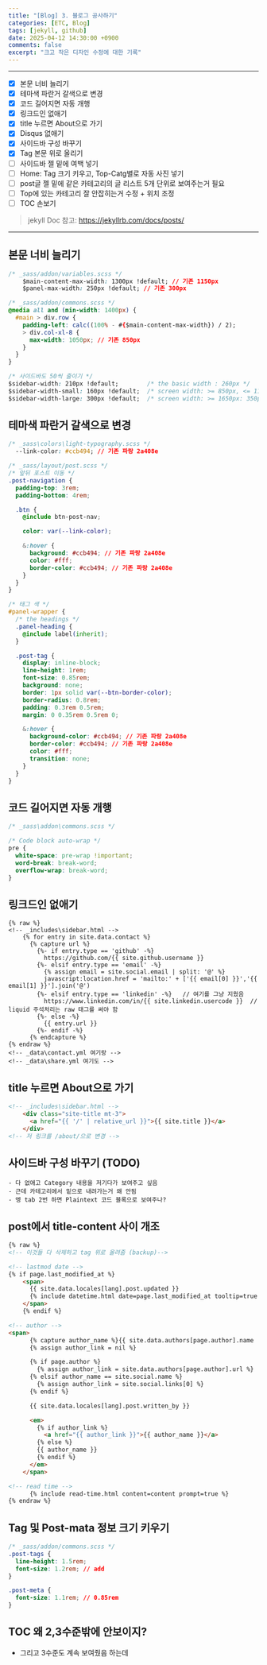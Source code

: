 ```yaml
---
title: "[Blog] 3. 블로그 공사하기"
categories: [ETC, Blog]
tags: [jekyll, github]
date: 2025-04-12 14:30:00 +0900
comments: false
excerpt: "크고 작은 디자인 수정에 대한 기록"
---
```


---

- [x] 본문 너비 늘리기
- [x] 테마색 파란거 갈색으로 변경
- [x] 코드 길어지면 자동 개행
- [x] 링크드인 없애기
- [x] title 누르면 About으로 가기
- [x] Disqus 없애기
- [x] 사이드바 구성 바꾸기
- [x] Tag 본문 위로 올리기
- [ ] 사이드바 젤 밑에 여백 넣기
- [ ] Home: Tag 크기 키우고, Top-Catg별로 자동 사진 넣기
- [ ] post글 젤 밑에 같은 카테고리의 글 리스트 5개 단위로 보여주는거 필요
- [ ] Top에 있는 카테고리 잘 안잡히는거 수정 + 위치 조정
- [ ] TOC 손보기

> jekyll Doc 참고: <https://jekyllrb.com/docs/posts/>

---

## 본문 너비 늘리기
```css
/* _sass/addon/variables.scss */
	$main-content-max-width: 1300px !default; // 기존 1150px
	$panel-max-width: 250px !default; // 기존 300px

/* _sass/addon/commons.scss */
@media all and (min-width: 1400px) {
  #main > div.row {
    padding-left: calc((100% - #{$main-content-max-width}) / 2);
    > div.col-xl-8 {
      max-width: 1050px; // 기존 850px
    }
  }
}

/* 사이드바도 50씩 줄이기 */
$sidebar-width: 210px !default;        /* the basic width : 260px */ 
$sidebar-width-small: 160px !default;  /* screen width: >= 850px, <= 1199px (iPad landscape): 210px */
$sidebar-width-large: 300px !default;  /* screen width: >= 1650px: 350px */

```

## 테마색 파란거 갈색으로 변경
```css
/* _sass\colors\light-typography.scss */
  --link-color: #ccb494; // 기존 파랑 2a408e

/* _sass/layout/post.scss */
/* 앞뒤 포스트 이동 */
.post-navigation {
  padding-top: 3rem;
  padding-bottom: 4rem;

  .btn {
    @include btn-post-nav;

    color: var(--link-color);

    &:hover {
      background: #ccb494; // 기존 파랑 2a408e
      color: #fff;
      border-color: #ccb494; // 기존 파랑 2a408e
    }
  }
}

/* 태그 색 */
#panel-wrapper {
  /* the headings */
  .panel-heading {
    @include label(inherit);
  }

  .post-tag {
    display: inline-block;
    line-height: 1rem;
    font-size: 0.85rem;
    background: none;
    border: 1px solid var(--btn-border-color);
    border-radius: 0.8rem;
    padding: 0.3rem 0.5rem;
    margin: 0 0.35rem 0.5rem 0;

    &:hover {
      background-color: #ccb494; // 기존 파랑 2a408e
      border-color: #ccb494; // 기존 파랑 2a408e
      color: #fff;
      transition: none;
    }
  }
}
```

## 코드 길어지면 자동 개행
```css
/* _sass\addon\commons.scss */

/* Code block auto-wrap */
pre {
  white-space: pre-wrap !important;
  word-break: break-word;
  overflow-wrap: break-word;
}
```

## 링크드인 없애기
```liquid
{% raw %}
<!-- _includes\sidebar.html -->
    {% for entry in site.data.contact %}
      {% capture url %}
        {%- if entry.type == 'github' -%}
          https://github.com/{{ site.github.username }}
        {%- elsif entry.type == 'email' -%}
          {% assign email = site.social.email | split: '@' %}
          javascript:location.href = 'mailto:' + ['{{ email[0] }}','{{ email[1] }}'].join('@')
        {%- elsif entry.type == 'linkedin' -%}   // 여기를 그냥 지웠음
          https://www.linkedin.com/in/{{ site.linkedin.usercode }}  // liquid 주석처리는 raw 태그를 써야 함
        {%- else -%}
          {{ entry.url }}
        {%- endif -%}
      {% endcapture %}
{% endraw %}
<!-- _data\contact.yml 여기랑 -->
<!-- _data\share.yml 여기도 -->
```

## title 누르면 About으로 가기
```html
<!-- _includes\sidebar.html -->
    <div class="site-title mt-3">
      <a href="{{ '/' | relative_url }}">{{ site.title }}</a>
    </div>
<!-- 저 링크를 /about/으로 변경 -->

```

## 사이드바 구성 바꾸기 (TODO)
    - 다 없애고 Category 내용을 저기다가 보여주고 싶음
    - 근데 카테고리에서 밑으로 내려가는거 왜 안됨
    - 엥 tab 2번 하면 Plaintext 코드 블록으로 보여주나?

## post에서 title-content 사이 개조
```html
{% raw %}
<!-- 이것들 다 삭제하고 tag 위로 올려줌 (backup)-->

<!-- lastmod date -->
{% if page.last_modified_at %}
    <span>
      {{ site.data.locales[lang].post.updated }}
      {% include datetime.html date=page.last_modified_at tooltip=true %}
    </span>
    {% endif %}

<!-- author -->
<span>
      {% capture author_name %}{{ site.data.authors[page.author].name | default: site.social.name }}{% endcapture %}
      {% assign author_link = nil %}

      {% if page.author %}
        {% assign author_link = site.data.authors[page.author].url %}
      {% elsif author_name == site.social.name %}
        {% assign author_link = site.social.links[0] %}
      {% endif %}

      {{ site.data.locales[lang].post.written_by }}

      <em>
        {% if author_link %}
          <a href="{{ author_link }}">{{ author_name }}</a>
        {% else %}
        {{ author_name }}
        {% endif %}
      </em>
    </span>

<!-- read time -->
      {% include read-time.html content=content prompt=true %}
{% endraw %}
```


## Tag 및 Post-mata 정보 크기 키우기
```css
/* _sass/addon/commons.scss */
.post-tags {
  line-height: 1.5rem;
  font-size: 1.2rem; // add
}

.post-meta {
  font-size: 1.1rem; // 0.85rem
}
```

## TOC 왜 2,3수준밖에 안보이지?
- 그리고 3수준도 계속 보여줬음 하는데

